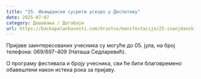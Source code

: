 ```yaml
---
title: "25. Ивањдански сусрети ускоро у Деспотову"
date: 2025-07-07
category: Дешавања / Догађаји
url: https://backapalankavesti.com/drustvo/manifestacije/25-ivanjdanski-susreti-uskoro-u-despotovu/
---
```


Пријаве заинтересованих учесника су могуће до 05. јула, на број телефона:
069/697-409 (Наташа Седларевић).

О програму фестивала и броју учесника, сви ће бити благовремено обавештени након истека рока за пријаву.
